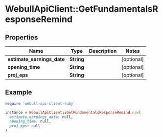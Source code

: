 # WebullApiClient::GetFundamentalsResponseRemind

## Properties

| Name | Type | Description | Notes |
| ---- | ---- | ----------- | ----- |
| **estimate_earnings_date** | **String** |  | [optional] |
| **opening_time** | **String** |  | [optional] |
| **proj_eps** | **String** |  | [optional] |

## Example

```ruby
require 'webull-api-client-ruby'

instance = WebullApiClient::GetFundamentalsResponseRemind.new(
  estimate_earnings_date: null,
  opening_time: null,
  proj_eps: null
)
```

